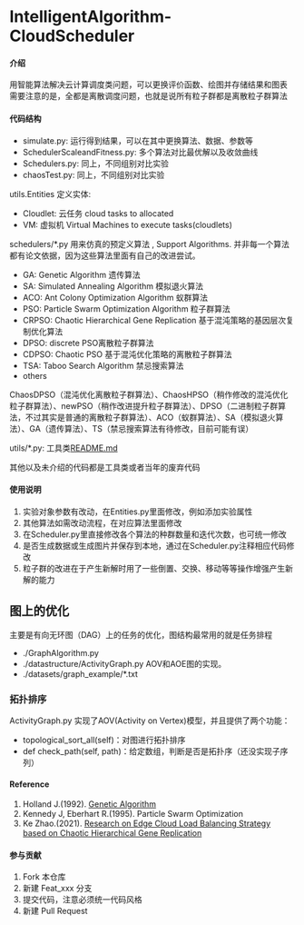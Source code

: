 # IntelligentAlgorithm-CloudScheduler

#### 介绍
用智能算法解决云计算调度类问题，可以更换评价函数、绘图并存储结果和图表
需要注意的是，全都是离散调度问题，也就是说所有粒子群都是离散粒子群算法

#### 代码结构

- simulate.py: 运行得到结果，可以在其中更换算法、数据、参数等
- SchedulerScaleandFitness.py: 多个算法对比最优解以及收敛曲线
- Schedulers.py: 同上，不同组别对比实验
- chaosTest.py: 同上，不同组别对比实验

utils.Entities 定义实体:
- Cloudlet: 云任务 cloud tasks to allocated
- VM: 虚拟机 Virtual Machines to execute tasks(cloudlets)

schedulers/*.py 用来仿真的预定义算法  , Support Algorithms.
并非每一个算法都有论文依据，因为这些算法里面有自己的改进尝试。
- GA: Genetic Algorithm 遗传算法
- SA: Simulated Annealing Algorithm 模拟退火算法
- ACO: Ant Colony Optimization Algorithm 蚁群算法
- PSO: Particle Swarm Optimization Algorithm 粒子群算法
- CRPSO: Chaotic Hierarchical Gene Replication 基于混沌策略的基因层次复制优化算法
- DPSO: discrete PSO离散粒子群算法
- CDPSO: Chaotic PSO 基于混沌优化策略的离散粒子群算法
- TSA: Taboo Search Algorithm 禁忌搜索算法
- others

ChaosDPSO（混沌优化离散粒子群算法）、ChaosHPSO（稍作修改的混沌优化粒子群算法）、newPSO（稍作改进提升粒子群算法）、DPSO（二进制粒子群算法，不过其实是普通的离散粒子群算法）、ACO（蚁群算法）、SA（模拟退火算法）、GA（遗传算法）、TS（禁忌搜索算法有待修改，目前可能有误）

utils/*.py: 工具类[README.md](README.md)

其他以及未介绍的代码都是工具类或者当年的废弃代码

#### 使用说明

1.  实验对象参数有改动，在Entities.py里面修改，例如添加实验属性
2.  其他算法如需改动流程，在对应算法里面修改
3.  在Scheduler.py里直接修改各个算法的种群数量和迭代次数，也可统一修改
4.  是否生成数据或生成图片并保存到本地，通过在Scheduler.py注释相应代码修改
5.  粒子群的改进在于产生新解时用了一些倒置、交换、移动等等操作增强产生新解的能力

## 图上的优化
主要是有向无环图（DAG）上的任务的优化，图结构最常用的就是任务排程
- ./GraphAlgorithm.py
- ./datastructure/ActivityGraph.py AOV和AOE图的实现。
- ./datasets/graph_example/*.txt

### 拓扑排序
ActivityGraph.py 实现了AOV(Activity on Vertex)模型，并且提供了两个功能：
- topological_sort_all(self)：对图进行拓扑排序
- def check_path(self, path)：给定数组，判断是否是拓扑序（还没实现子序列）


#### Reference

1. Holland J.(1992). [Genetic Algorithm](https://doi.org/10.1038/scientificamerican0792-66)
2. Kennedy J, Eberhart R.(1995). Particle Swarm Optimization 
3. Ke Zhao.(2021). [Research on Edge Cloud Load Balancing Strategy based on Chaotic Hierarchical Gene Replication](https://www.fujipress.jp/jaciii/jc/jacii002600050758/)

#### 参与贡献

1.  Fork 本仓库
2.  新建 Feat_xxx 分支
3.  提交代码，注意必须统一代码风格
4.  新建 Pull Request
